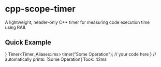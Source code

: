 # cpp-scope-timer
A lightweight, header-only C++ timer for measuring code execution time using RAII. 
## Quick Example
}
Timer<Timer_Aliases::ms> timer("Some Operation");
// your code here
} // automatically prints: [Some Operation] Took: 42ms
